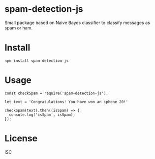 # spam-detection-js

Small package based on Naive Bayes classifier to classify messages as spam or ham.

# Install

```
npm install spam-detection-js

```

# Usage

```
const checkSpam = require('spam-detection-js');

let text = 'Congratulations! You have won an iphone 20!'

checkSpam(text).then((isSpam) => {
  console.log('isSpam', isSpam);
});
```

# License

ISC
